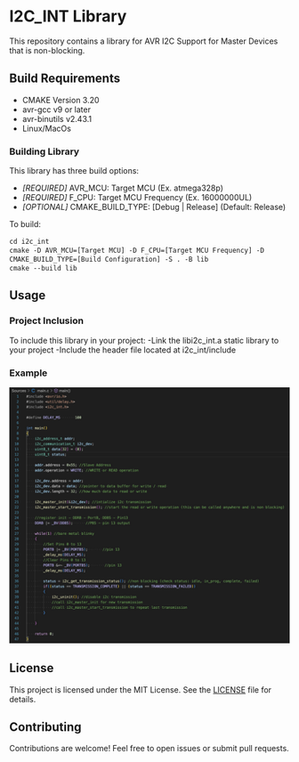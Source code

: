 # I2C_INT Library

This repository contains a library for AVR I2C Support for Master Devices that is non-blocking.

## Build Requirements

- CMAKE Version 3.20
- avr-gcc v9 or later
- avr-binutils v2.43.1
- Linux/MacOs

### Building Library

This library has three build options:
- *[REQUIRED]*  AVR_MCU: Target MCU (Ex. atmega328p)
- *[REQUIRED]*  F_CPU: Target MCU Frequency (Ex. 16000000UL)
- *[OPTIONAL]*  CMAKE_BUILD_TYPE: [Debug | Release] (Default: Release)

To build:

    cd i2c_int
    cmake -D AVR_MCU=[Target MCU] -D F_CPU=[Target MCU Frequency] -D CMAKE_BUILD_TYPE=[Build Configuration] -S . -B lib
    cmake --build lib

## Usage

### Project Inclusion
To include this library in your project:
-Link the libi2c_int.a static library to your project
-Include the header file located at i2c_int/include

### Example
![Image](Example.png)

## License

This project is licensed under the MIT License. See the [LICENSE](LICENSE) file for details.

## Contributing

Contributions are welcome! Feel free to open issues or submit pull requests.